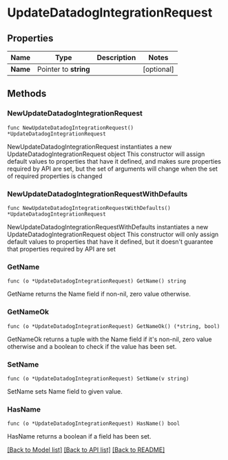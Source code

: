 # UpdateDatadogIntegrationRequest

## Properties

Name | Type | Description | Notes
------------ | ------------- | ------------- | -------------
**Name** | Pointer to **string** |  | [optional] 

## Methods

### NewUpdateDatadogIntegrationRequest

`func NewUpdateDatadogIntegrationRequest() *UpdateDatadogIntegrationRequest`

NewUpdateDatadogIntegrationRequest instantiates a new UpdateDatadogIntegrationRequest object
This constructor will assign default values to properties that have it defined,
and makes sure properties required by API are set, but the set of arguments
will change when the set of required properties is changed

### NewUpdateDatadogIntegrationRequestWithDefaults

`func NewUpdateDatadogIntegrationRequestWithDefaults() *UpdateDatadogIntegrationRequest`

NewUpdateDatadogIntegrationRequestWithDefaults instantiates a new UpdateDatadogIntegrationRequest object
This constructor will only assign default values to properties that have it defined,
but it doesn't guarantee that properties required by API are set

### GetName

`func (o *UpdateDatadogIntegrationRequest) GetName() string`

GetName returns the Name field if non-nil, zero value otherwise.

### GetNameOk

`func (o *UpdateDatadogIntegrationRequest) GetNameOk() (*string, bool)`

GetNameOk returns a tuple with the Name field if it's non-nil, zero value otherwise
and a boolean to check if the value has been set.

### SetName

`func (o *UpdateDatadogIntegrationRequest) SetName(v string)`

SetName sets Name field to given value.

### HasName

`func (o *UpdateDatadogIntegrationRequest) HasName() bool`

HasName returns a boolean if a field has been set.


[[Back to Model list]](../README.md#documentation-for-models) [[Back to API list]](../README.md#documentation-for-api-endpoints) [[Back to README]](../README.md)


